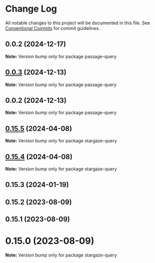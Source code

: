 # Change Log

All notable changes to this project will be documented in this file.
See [Conventional Commits](https://conventionalcommits.org) for commit guidelines.

## 0.0.2 (2024-12-17)

**Note:** Version bump only for package passage-query

## [0.0.3](https://github.com/ECHOAD/passagejs/compare/passage-query@0.0.2...passage-query@0.0.3) (2024-12-13)

**Note:** Version bump only for package passage-query

## 0.0.2 (2024-12-13)

**Note:** Version bump only for package passage-query

## [0.15.5](https://github.com/cosmology-tech/stargazejs/compare/stargaze-query@0.15.4...stargaze-query@0.15.5) (2024-04-08)

**Note:** Version bump only for package stargaze-query

## [0.15.4](https://github.com/cosmology-tech/stargazejs/compare/stargaze-query@0.15.3...stargaze-query@0.15.4) (2024-04-08)

**Note:** Version bump only for package stargaze-query

## 0.15.3 (2024-01-19)

## 0.15.2 (2023-08-09)

## 0.15.1 (2023-08-09)

# 0.15.0 (2023-08-09)

**Note:** Version bump only for package stargaze-query
